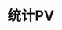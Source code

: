 



# 统计PV  
<!-- 
uv的统计
https://mp.weixin.qq.com/s?__biz=MzA4MTk3MjI0Mw==&mid=2247489410&idx=1&sn=7ef570e5c59cd7c7cd594cb041f36851&chksm=9f8d8afea8fa03e82cfc7ef0632be80b7db161169ffe5bdbf6b7cc6bef3fc415c20c934a21a2&scene=178&cur_album_id=1474377728786300933#rd

https://www.isolves.com/it/wlyx/wzjs/2020-04-11/15636.html
https://www.freesion.com/article/6937414900/

https://blog.csdn.net/qq_31555951/article/details/105119542
https://blog.csdn.net/abu935009066/article/details/121891157

-->


